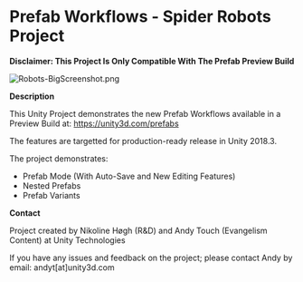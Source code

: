 # Prefab Workflows - Spider Robots Project
**Disclaimer: This Project Is Only Compatible With The Prefab Preview Build**

![Robots-BigScreenshot.png](https://i.imgur.com/0XImhCS.jpg)

**Description**

This Unity Project demonstrates the new Prefab Workflows available in a Preview Build at: https://unity3d.com/prefabs

The features are targetted for production-ready release in Unity 2018.3.

The project demonstrates:
- Prefab Mode (With Auto-Save and New Editing Features)
- Nested Prefabs
- Prefab Variants

**Contact**

Project created by Nikoline Høgh (R&D) and Andy Touch (Evangelism Content) at Unity Technologies

If you have any issues and feedback on the project; please contact Andy by email: andyt[at]unity3d.com
